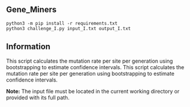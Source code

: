 ## Gene_Miners
```
python3 -m pip install -r requirements.txt
python3 challenge_I.py input_I.txt output_I.txt
```
## Information
This script calculates the mutation rate per site per generation using bootstrapping to estimate confidence intervals. This script calculates the mutation rate per site per generation using bootstrapping to estimate confidence intervals. 

**Note:** The input file must be located in the current working directory or provided with its full path.
